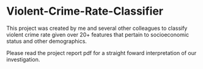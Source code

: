# Violent-Crime-Rate-Classifier
This project was created by me and several other colleagues to classify violent crime rate given over 20+ features that pertain to socioeconomic status and other demographics.

Please read the project report pdf for a straight foward interpretation of our investigation.
